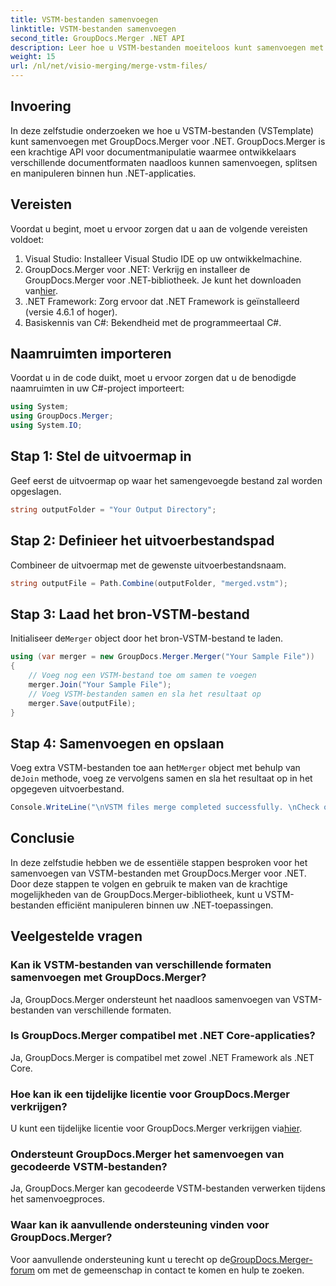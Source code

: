 ```yaml
---
title: VSTM-bestanden samenvoegen
linktitle: VSTM-bestanden samenvoegen
second_title: GroupDocs.Merger .NET API
description: Leer hoe u VSTM-bestanden moeiteloos kunt samenvoegen met GroupDocs.Merger voor .NET. Volg onze stapsgewijze zelfstudie en uw mogelijkheden voor documentmanipulatie.
weight: 15
url: /nl/net/visio-merging/merge-vstm-files/
---
```

## Invoering
In deze zelfstudie onderzoeken we hoe u VSTM-bestanden (VSTemplate) kunt samenvoegen met GroupDocs.Merger voor .NET. GroupDocs.Merger is een krachtige API voor documentmanipulatie waarmee ontwikkelaars verschillende documentformaten naadloos kunnen samenvoegen, splitsen en manipuleren binnen hun .NET-applicaties.
## Vereisten
Voordat u begint, moet u ervoor zorgen dat u aan de volgende vereisten voldoet:
1. Visual Studio: Installeer Visual Studio IDE op uw ontwikkelmachine.
2.  GroupDocs.Merger voor .NET: Verkrijg en installeer de GroupDocs.Merger voor .NET-bibliotheek. Je kunt het downloaden van[hier](https://releases.groupdocs.com/merger/net/).
3. .NET Framework: Zorg ervoor dat .NET Framework is geïnstalleerd (versie 4.6.1 of hoger).
4. Basiskennis van C#: Bekendheid met de programmeertaal C#.

## Naamruimten importeren
Voordat u in de code duikt, moet u ervoor zorgen dat u de benodigde naamruimten in uw C#-project importeert:
```csharp
using System; 
using GroupDocs.Merger;
using System.IO;
```
## Stap 1: Stel de uitvoermap in
Geef eerst de uitvoermap op waar het samengevoegde bestand zal worden opgeslagen.
```csharp
string outputFolder = "Your Output Directory";
```
## Stap 2: Definieer het uitvoerbestandspad
Combineer de uitvoermap met de gewenste uitvoerbestandsnaam.
```csharp
string outputFile = Path.Combine(outputFolder, "merged.vstm");
```
## Stap 3: Laad het bron-VSTM-bestand
 Initialiseer de`Merger` object door het bron-VSTM-bestand te laden.
```csharp
using (var merger = new GroupDocs.Merger.Merger("Your Sample File"))
{
    // Voeg nog een VSTM-bestand toe om samen te voegen
    merger.Join("Your Sample File");
    // Voeg VSTM-bestanden samen en sla het resultaat op
    merger.Save(outputFile);
}
```
## Stap 4: Samenvoegen en opslaan
Voeg extra VSTM-bestanden toe aan het`Merger` object met behulp van de`Join` methode, voeg ze vervolgens samen en sla het resultaat op in het opgegeven uitvoerbestand.
```csharp
Console.WriteLine("\nVSTM files merge completed successfully. \nCheck output in {0}", outputFolder);
```

## Conclusie
In deze zelfstudie hebben we de essentiële stappen besproken voor het samenvoegen van VSTM-bestanden met GroupDocs.Merger voor .NET. Door deze stappen te volgen en gebruik te maken van de krachtige mogelijkheden van de GroupDocs.Merger-bibliotheek, kunt u VSTM-bestanden efficiënt manipuleren binnen uw .NET-toepassingen.

## Veelgestelde vragen
### Kan ik VSTM-bestanden van verschillende formaten samenvoegen met GroupDocs.Merger?
Ja, GroupDocs.Merger ondersteunt het naadloos samenvoegen van VSTM-bestanden van verschillende formaten.
### Is GroupDocs.Merger compatibel met .NET Core-applicaties?
Ja, GroupDocs.Merger is compatibel met zowel .NET Framework als .NET Core.
### Hoe kan ik een tijdelijke licentie voor GroupDocs.Merger verkrijgen?
 U kunt een tijdelijke licentie voor GroupDocs.Merger verkrijgen via[hier](https://purchase.groupdocs.com/temporary-license/).
### Ondersteunt GroupDocs.Merger het samenvoegen van gecodeerde VSTM-bestanden?
Ja, GroupDocs.Merger kan gecodeerde VSTM-bestanden verwerken tijdens het samenvoegproces.
### Waar kan ik aanvullende ondersteuning vinden voor GroupDocs.Merger?
 Voor aanvullende ondersteuning kunt u terecht op de[GroupDocs.Merger-forum](https://forum.groupdocs.com/c/merger/32) om met de gemeenschap in contact te komen en hulp te zoeken.